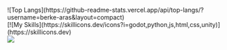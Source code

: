 <!--![bocchi-the-rock-kita-ikuyo](https://github.com/Berke-aras/Berke-aras/assets/71926337/173c9e69-bff4-4815-bee1-ae6e3102a128)-->
<br>
![Top Langs](https://github-readme-stats.vercel.app/api/top-langs/?username=berke-aras&layout=compact)
<br>
[![My Skills](https://skillicons.dev/icons?i=godot,python,js,html,css,unity)](https://skillicons.dev)
<br>
<img src="https://media.tenor.com/lA-2hW5dSpkAAAAd/bocchi-the-rock-kita-ikuyo.gif"/> 
<!-- <img src="https://media.tenor.com/HkMNfVmcnhcAAAAd/bocchi-bocchi-the-rock.gif" width="350"/> -->
<!--  -->
